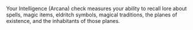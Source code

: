Your Intelligence (Arcana) check measures your ability to recall lore about spells, magic items, eldritch symbols, magical traditions, the planes of existence, and the inhabitants of those planes.